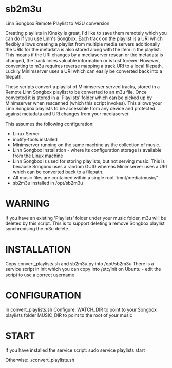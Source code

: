 sb2m3u
======

Linn Songbox Remote Playlist to M3U conversion

Creating playlists in Kinsky is great, I'd like to save them remotely which you can do if you use Linn's Songbox. Each track on the playlist is a URI which flexibly allows creating a playlist from multiple media servers additionally the URIs for the metadata is also stored along with the item in the playlist. This means if the URI changes by a mediaserver rescan or the metadata is changed, the track loses valuable information or is lost forever. However, converting to m3u requires reverse mapping a track URI to a local filepath. Luckily Minimserver uses a URI which can easily be converted back into a filepath. 

These scripts convert a playlist of Minimserver served tracks, stored in a Remote Linn Songbox playlist to be converted to an m3u file. Once converted it is stored in a 'Playlists' folder which can be picked up by Minimserver when rescanned (which this script invokes). This allows your Linn Songbox playlists to be accessible from any device and protected against metadata and URI changes from your mediaserver. 

This assumes the following configuration:

* Linux Server
* inotify-tools installed
* Minimserver running on the same machine as the collection of music. 
* Linn Songbox Installation - where its configuration storage is available from the Linux machine
* Linn Songbox is used for storing playlists, but not serving music. This is because Songbox uses a random GUID whereas Minimserver uses a URI which can be converted back to a filepath. 
* All music files are contained within a single root '/mnt/media/music/' 
* sb2m3u installed in /opt/sb2m3u

WARNING
=======

If you have an existing 'Playlists' folder under your music folder, m3u will be deleted by this script. This is to support deleting a remove Songbox playlist synchronising the m3u delete. 

INSTALLATION
============

Copy convert_playlists.sh and sb2m3u.py into /opt/sb2m3u
There is a service script in init which you can copy into /etc/init on Ubuntu - edit the script to use a correct username

CONFIGURATION
=============

In convert_playlists.sh
Configure:
WATCH_DIR to point to your Songbox playlists folder
MUSIC_DIR to point to the root of your music

START
=====
If you have installed the service script:
sudo service playlists start

Otherwise:
./convert_playlists.sh

